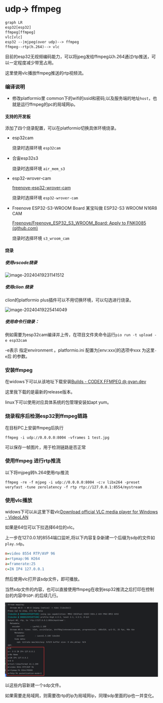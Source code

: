 # udp-> ffmpeg
```mermaid
graph LR
esp32[esp32]
ffmpeg[ffmpeg]
vlc[vlc]
esp32 --|mjpeg(over udp)--> ffmpeg 
ffmpeg--rtp(h.264)--> vlc
```

目前的esp32无视频编码能力，可以将jpeg发给ffmpeg以h.264通过rtp推送，可以一定程度减少带宽占用。

这里使用vlc播放ffmpeg推送的rtp视频流。

### 编译说明

* 修改platformio里 common下的wifi的ssid和密码;以及服务端的地址`host`，也就是运行ffmpeg的pc的局域网ip。

#### 支持的开发板

添加了四个烧录配置，可以在platformio切换具体环境烧录。

- esp32cam

  烧录时选择环境 `esp32cam`

- 合宙esp32s3

  烧录时选择环境 `air_mem_s3`

- esp32-wrover-cam

  [freenove-esp32-wrover-cam](https://gitee.com/link?target=https%3A%2F%2Frandomnerdtutorials.com%2Fgetting-started-freenove-esp32-wrover-cam%2F)

  烧录时选择环境 `esp32-wrover-cam`

- Freenove ESP32-S3-WROOM Board 某宝叫做 ESP32-S3 WROOM N16R8 CAM

  [Freenove/Freenove_ESP32_S3_WROOM_Board: Apply to FNK0085 (github.com)](https://gitee.com/link?target=https%3A%2F%2Fgithub.com%2FFreenove%2FFreenove_ESP32_S3_WROOM_Board)

  烧录时选择环境 `s3_wroom_cam`

#### 烧录

#####  使用vscode烧录

![image-20240419231141512](https://gitee.com/yunyizhi/light-nodes/raw/master/LightCam/pic/image-20240419231141512.png)

##### 使用clion 烧录

clion的platformio plus插件可以不用切换环境，可以勾选进行烧录。

![image-20240419225414049](https://gitee.com/yunyizhi/light-nodes/raw/master/LightCam/pic/image-20240419225414049.png)

##### 使用命令行烧录：

例如需要为esp32cam编译并上传，在项目文件夹命令运行`pio run -t upload -e esp32cam`

-e表示 指定environment 。platformio.ini 配置为[env:xxx]的选项中xxx 为这里`-e`后 的参数。

### 安装ffmpeg

在widows下可以从该地址下载安装[Builds - CODEX FFMPEG @ gyan.dev](https://www.gyan.dev/ffmpeg/builds/)

这里我下载的是最新的release版本。

linux下可以使用对应具体系统的包管理安装如apt yum。

### 烧录程序后检测esp32到ffmpeg链路

在目标PC上安装ffmpeg后执行

```shell
ffmpeg -i udp://0.0.0.0:8004 -vframes 1 test.jpg
```
可以保存一帧图片，用于检测链路是否正常

### 使用ffmpeg 进行rtp推流

以下将mjpeg转h.264使用rtp推流

```shell
ffmpeg -re -f mjpeg -i udp://0.0.0.0:8004 -c:v libx264 -preset veryfast -tune zerolatency -f rtp rtp://127.0.0.1:8554/mystream
```

### 使用vlc播放

widows下可以从这里下载vlc[Download official VLC media player for Windows - VideoLAN](https://www.videolan.org/vlc/download-windows.html)

如果是64位可以下拉选择64位的vlc。



上一步在127.0.0.1的8554端口监听,将以下内容复杂新建一个后缀为sdp的文件如`play.sdp`。

```ini
m=video 8554 RTP/AVP 96
a=rtpmap:96 H264
a=framerate:25
c=IN IP4 127.0.0.1
```

然后使用vlc打开该sdp文件，即可播放。

当然sdp文件的内容，也可以直接使用ffmpeg在收到esp32推流之后打印在控制台的内容中`SDP:`的后续几行。

![ffmpeg out](./img/sdp.png)

以这些内容新建一个sdp文件。



如果需要走局域网，则需要改rtp的ip为局域网ip，同理sdp里面的ip也一并变化。
